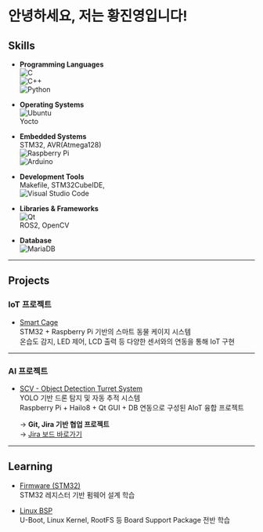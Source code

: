 # 안녕하세요, 저는 황진영입니다!

## Skills

- **Programming Languages**  
  ![C](https://img.shields.io/badge/C-A8B9CC?style=for-the-badge&logo=c&logoColor=white)  
  ![C++](https://img.shields.io/badge/C%2B%2B-00599C?style=for-the-badge&logo=c%2B%2B&logoColor=white)  
  ![Python](https://img.shields.io/badge/Python-3776AB?style=for-the-badge&logo=python&logoColor=white)

- **Operating Systems**  
  ![Ubuntu](https://img.shields.io/badge/Ubuntu-E95420?style=for-the-badge&logo=ubuntu&logoColor=white)  
  Yocto

- **Embedded Systems**  
  STM32, AVR(Atmega128)  
  ![Raspberry Pi](https://img.shields.io/badge/Raspberry%20Pi-A22846?style=for-the-badge&logo=raspberry-pi&logoColor=white)  
  ![Arduino](https://img.shields.io/badge/Arduino-00979D?style=for-the-badge&logo=arduino&logoColor=white)

- **Development Tools**  
  Makefile, STM32CubeIDE,  
  ![Visual Studio Code](https://img.shields.io/badge/Visual%20Studio%20Code-007ACC?style=for-the-badge&logo=visual-studio-code&logoColor=white)

- **Libraries & Frameworks**  
  ![Qt](https://img.shields.io/badge/Qt-41CD52?style=for-the-badge&logo=qt&logoColor=white)  
  ROS2, OpenCV

- **Database**  
  ![MariaDB](https://img.shields.io/badge/MariaDB-003545?style=for-the-badge&logo=mariadb&logoColor=white)

---

## Projects

### IoT 프로젝트

- [Smart Cage](https://github.com/SulfurCamp/Intel_Mini_Project_SmartCage)  
  STM32 + Raspberry Pi 기반의 스마트 동물 케이지 시스템  
  온습도 감지, LED 제어, LCD 출력 등 다양한 센서와의 연동을 통해 IoT 구현

---

### AI 프로젝트

- [SCV - Object Detection Turret System](https://github.com/SulfurCamp/Intel_AI_Project_Team02)  
  YOLO 기반 드론 탐지 및 자동 추적 시스템  
  Raspberry Pi + Hailo8 + Qt GUI + DB 연동으로 구성된 AIoT 융합 프로젝트  

  → **Git, Jira 기반 협업 프로젝트**  
  → [Jira 보드 바로가기](https://jalerx6809-1756803384052.atlassian.net/jira/software/projects/CRM/boards/1)

---

## Learning

- [Firmware (STM32)](https://github.com/jeong7231/intel7_review_study/tree/main/2nd_week/jeong7231)  
  STM32 레지스터 기반 펌웨어 설계 학습

- [Linux BSP](https://github.com/jeong7231/linux_bsp/tree/main)  
  U-Boot, Linux Kernel, RootFS 등 Board Support Package 전반 학습

